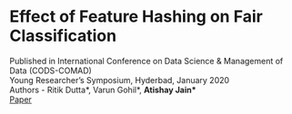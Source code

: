 Effect of Feature Hashing on Fair Classification
======
Published in International Conference on Data Science & Management of Data (CODS-COMAD)<br/>
Young Researcher’s Symposium, Hyderbad, January 2020<br/>
Authors - Ritik Dutta\*, Varun Gohil\*, <strong>Atishay Jain\*</strong> <br/>
[Paper](https://atishayjain-ML.github.io/files/CoDS-COMAD2020.pdf)
